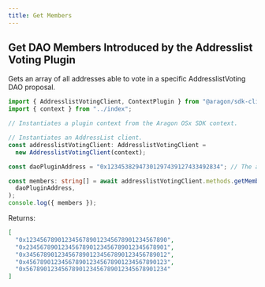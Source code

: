 ```yaml
---
title: Get Members
---
```


## Get DAO Members Introduced by the Addresslist Voting Plugin

Gets an array of all addresses able to vote in a specific AddresslistVoting DAO proposal.

```ts
import { AddresslistVotingClient, ContextPlugin } from "@aragon/sdk-client";
import { context } from "../index";

// Instantiates a plugin context from the Aragon OSx SDK context.

// Instantiates an AddressList client.
const addresslistVotingClient: AddresslistVotingClient =
  new AddresslistVotingClient(context);

const daoPluginAddress = "0x12345382947301297439127433492834"; // The address of the plugin that DAO has installed. You can find this by calling `getDao(daoAddress)` and getting the DAO details .

const members: string[] = await addresslistVotingClient.methods.getMembers(
  daoPluginAddress,
);
console.log({ members });
```


Returns:

```json
[
  "0x1234567890123456789012345678901234567890",
  "0x2345678901234567890123456789012345678901",
  "0x3456789012345678901234567890123456789012",
  "0x4567890123456789012345678901234567890123",
  "0x5678901234567890123456789012345678901234"
]
```